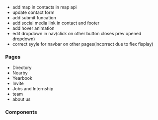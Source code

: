 - add map in contacts in map api
- update contact form
- add submit funcation
- add social media link in contact and footer
- add hover animation
- edit dropdown in nav(click on other button closes prev opened dropdown)
- correct syyle for navbar on other pages(incorrect due to flex fisplay)

### Pages
- Directory
- Nearby
- Yearbook
- Invite
- Jobs and Internship
- team
- about us

### Components

